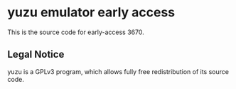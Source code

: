 yuzu emulator early access
=============

This is the source code for early-access 3670.

## Legal Notice

yuzu is a GPLv3 program, which allows fully free redistribution of its source code.